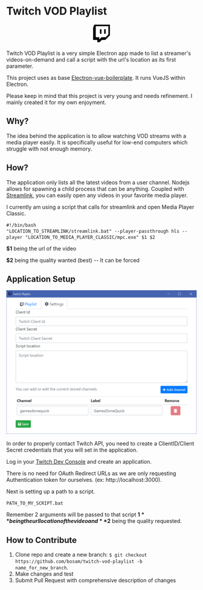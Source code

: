 # Twitch VOD Playlist

<p align="center">
<img src="https://raw.githubusercontent.com/bosam/twitch-vod-playlist/master/src/electron-app/icon.png" alt="Twitch VOD Playlist" width="50" />
</p>

Twitch VOD Playlist is a very simple Electron app made to list a streamer's videos-on-demand and call a script with the url's location as its first parameter.

This project uses as base [Electron-vue-boilerplate](https://github.com/oliverfindl/electron-vue-boilerplate).
It runs VueJS within Electron.

Please keep in mind that this project is very young and needs refinement. I mainly created it for my own enjoyment.

**Why?**
--

The idea behind the application is to allow watching VOD streams with a media player easily. It is specifically useful for low-end computers which struggle with not enough memory.

**How?**
--

The application only lists all the latest videos from a user channel. Nodejs allows for spawning a child process that can be anything.
Coupled with [Streamlink](https://github.com/streamlink/streamlink), you can easily open any videos in your favorite media player.

I currently am using a script that calls for streamlink and open Media Player Classic.

```
#!/bin/bash
"LOCATION_TO_STREAMLINK/streamlink.bat" --player-passthrough hls --player "LOCATION_TO_MEDIA_PLAYER_CLASSIC/mpc.exe" $1 $2 
```

**$1** being the url of the video

**$2** being the quality wanted (best) -- It can be forced

**Application Setup**
--

<p align="center">
<img src="https://raw.githubusercontent.com/bosam/twitch-vod-playlist/master/assets/settings.png" alt="Settings" />
</p>

In order to properly contact Twitch API, you need to create a ClientID/Client Secret credentials that you will set in the application.

Log in your [Twitch Dev Console](https://dev.twitch.tv/console) and create an application.
 
There is no need for OAuth Redirect URLs as we are only requesting Authentication token for ourselves. (ex: http://localhost:3000).

Next is setting up a path to a script.

```
PATH_TO_MY_SCRIPT.bat
```

Remember 2 arguments will be passed to that script **$1** being the url location of the video and **$2** being the quality requested.

**How to Contribute**
---

1. Clone repo and create a new branch: `$ git checkout https://github.com/bosam/twitch-vod-playlist -b name_for_new_branch`.
2. Make changes and test
3. Submit Pull Request with comprehensive description of changes
